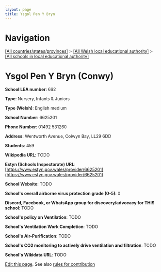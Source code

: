 ```yaml
---
layout: page
title: Ysgol Pen Y Bryn
---
```

# Navigation

[[All countries/states/provinces]](../../..) > [[All Welsh local educational authority]](../..) > [[All schools in local educational authority]](..)

# Ysgol Pen Y Bryn (Conwy)

**School LEA number**: 662

**Type**: Nursery, Infants & Juniors

**Type (Welsh)**: English medium

**School Number**: 6625201

**Phone Number**: 01492 531260

**Address**: Wentworth Avenue, Colwyn Bay, LL29 6DD

**Students**: 459

**Wikipedia URL**: TODO

**Estyn (Schools Inspectorate) URL**: [https://www.estyn.gov.wales/provider/6625201](https://www.estyn.gov.wales/provider/6625201)

**School Website**: TODO

**School's overall airborne virus protection grade (0-5)**: 0

**Discord, Facebook, or WhatsApp group for discovery/advocacy for THIS school**: TODO

**School's policy on Ventilation**: TODO

**School's Ventilation Work Completion**: TODO

**School's Air-Purification**: TODO

**School's CO2 monitoring to actively drive ventilation and filtration**: TODO

**School's Wikidata URL**: TODO




[Edit this page](https://github.com/VentilationProject/Wales/edit/prif/./Conwy/Ysgol_Pen_Y_Bryn.md). See also [rules for contribution](../../../contribution-rules/)